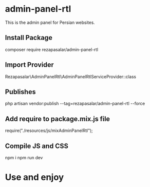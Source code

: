 # admin-panel-rtl
This is the admin panel for Persian websites.

## Install Package
composer require rezapasalar/admin-panel-rtl

## Import Provider
Rezapasalar\AdminPanelRtl\AdminPanelRtlServiceProvider::class

## Publishes
php artisan vendor:publish --tag=rezapasalar/admin-panel-rtl --force

## Add require to package.mix.js file
require("./resources/js/mixAdminPanelRtl");

## Compile JS and CSS
npm i
npm run dev

# Use and enjoy
